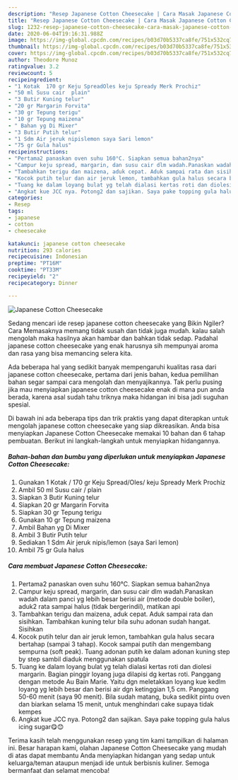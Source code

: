 ```yaml
---
description: "Resep Japanese Cotton Cheesecake | Cara Masak Japanese Cotton Cheesecake Yang Bikin Ngiler"
title: "Resep Japanese Cotton Cheesecake | Cara Masak Japanese Cotton Cheesecake Yang Bikin Ngiler"
slug: 1232-resep-japanese-cotton-cheesecake-cara-masak-japanese-cotton-cheesecake-yang-bikin-ngiler
date: 2020-06-04T19:16:31.988Z
image: https://img-global.cpcdn.com/recipes/b03d70b5337ca8fe/751x532cq70/japanese-cotton-cheesecake-foto-resep-utama.jpg
thumbnail: https://img-global.cpcdn.com/recipes/b03d70b5337ca8fe/751x532cq70/japanese-cotton-cheesecake-foto-resep-utama.jpg
cover: https://img-global.cpcdn.com/recipes/b03d70b5337ca8fe/751x532cq70/japanese-cotton-cheesecake-foto-resep-utama.jpg
author: Theodore Munoz
ratingvalue: 3.2
reviewcount: 5
recipeingredient:
- "1 Kotak  170 gr Keju SpreadOles keju Spready Merk Prochiz"
- "50 ml Susu cair  plain"
- "3 Butir Kuning telur"
- "20 gr Margarin Forvita"
- "30 gr Tepung terigu"
- "10 gr Tepung maizena"
- " Bahan yg Di Mixer"
- "3 Butir Putih telur"
- "1 Sdm Air jeruk nipislemon saya Sari lemon"
- "75 gr Gula halus"
recipeinstructions:
- "Pertama2 panaskan oven suhu 160°C. Siapkan semua bahan2nya"
- "Campur keju spread, margarin, dan susu cair dlm wadah.Panaskan wadah dalam panci yg lebih besar berisi air (metode double boiler), aduk2 rata sampai halus (tidak bergerindil), matikan api"
- "Tambahkan terigu dan maizena, aduk cepat. Aduk sampai rata dan sisihkan. Tambahkan kuning telur bila suhu adonan sudah hangat. Sisihkan"
- "Kocok putih telur dan air jeruk lemon, tambahkan gula halus secara bertahap (sampai 3 tahap). Kocok sampai putih dan mengembang sempurna (soft peak). Tuang adonan putih ke dalam adonan kuning step by step sambil diaduk menggunakan spatula"
- "Tuang ke dalam loyang bulat yg telah dialasi kertas roti dan diolesi margarin. Bagian pinggir loyang juga dilapisi dg kertas roti. Panggang dengan metode Au Bain Marie. Yaitu dgn meletakkan loyang kue kedlm loyang yg lebih besar dan berisi air dgn ketinggian 1,5 cm. Panggang 50-60 menit (saya 90 menit). Bila sudah matang, buka sedikit pintu oven dan biarkan selama 15 menit, untuk menghindari cake supaya tidak kempes"
- "Angkat kue JCC nya. Potong2 dan sajikan. Saya pake topping gula halus icing sugar😋😊"
categories:
- Resep
tags:
- japanese
- cotton
- cheesecake

katakunci: japanese cotton cheesecake 
nutrition: 293 calories
recipecuisine: Indonesian
preptime: "PT16M"
cooktime: "PT33M"
recipeyield: "2"
recipecategory: Dinner

---
```



![Japanese Cotton Cheesecake](https://img-global.cpcdn.com/recipes/b03d70b5337ca8fe/751x532cq70/japanese-cotton-cheesecake-foto-resep-utama.jpg)

Sedang mencari ide resep japanese cotton cheesecake yang Bikin Ngiler? Cara Memasaknya memang tidak susah dan tidak juga mudah. kalau salah mengolah maka hasilnya akan hambar dan bahkan tidak sedap. Padahal japanese cotton cheesecake yang enak harusnya sih mempunyai aroma dan rasa yang bisa memancing selera kita.



Ada beberapa hal yang sedikit banyak mempengaruhi kualitas rasa dari japanese cotton cheesecake, pertama dari jenis bahan, kedua pemilihan bahan segar sampai cara mengolah dan menyajikannya. Tak perlu pusing jika mau menyiapkan japanese cotton cheesecake enak di mana pun anda berada, karena asal sudah tahu triknya maka hidangan ini bisa jadi suguhan spesial.


Di bawah ini ada beberapa tips dan trik praktis yang dapat diterapkan untuk mengolah japanese cotton cheesecake yang siap dikreasikan. Anda bisa menyiapkan Japanese Cotton Cheesecake memakai 10 bahan dan 6 tahap pembuatan. Berikut ini langkah-langkah untuk menyiapkan hidangannya.

<!--inarticleads1-->

##### Bahan-bahan dan bumbu yang diperlukan untuk menyiapkan Japanese Cotton Cheesecake:

1. Gunakan 1 Kotak / 170 gr Keju Spread/Oles/ keju Spready Merk Prochiz
1. Ambil 50 ml Susu cair / plain
1. Siapkan 3 Butir Kuning telur
1. Siapkan 20 gr Margarin Forvita
1. Siapkan 30 gr Tepung terigu
1. Gunakan 10 gr Tepung maizena
1. Ambil  Bahan yg Di Mixer
1. Ambil 3 Butir Putih telur
1. Sediakan 1 Sdm Air jeruk nipis/lemon (saya Sari lemon)
1. Ambil 75 gr Gula halus




<!--inarticleads2-->

##### Cara membuat Japanese Cotton Cheesecake:

1. Pertama2 panaskan oven suhu 160°C. Siapkan semua bahan2nya
1. Campur keju spread, margarin, dan susu cair dlm wadah.Panaskan wadah dalam panci yg lebih besar berisi air (metode double boiler), aduk2 rata sampai halus (tidak bergerindil), matikan api
1. Tambahkan terigu dan maizena, aduk cepat. Aduk sampai rata dan sisihkan. Tambahkan kuning telur bila suhu adonan sudah hangat. Sisihkan
1. Kocok putih telur dan air jeruk lemon, tambahkan gula halus secara bertahap (sampai 3 tahap). Kocok sampai putih dan mengembang sempurna (soft peak). Tuang adonan putih ke dalam adonan kuning step by step sambil diaduk menggunakan spatula
1. Tuang ke dalam loyang bulat yg telah dialasi kertas roti dan diolesi margarin. Bagian pinggir loyang juga dilapisi dg kertas roti. Panggang dengan metode Au Bain Marie. Yaitu dgn meletakkan loyang kue kedlm loyang yg lebih besar dan berisi air dgn ketinggian 1,5 cm. Panggang 50-60 menit (saya 90 menit). Bila sudah matang, buka sedikit pintu oven dan biarkan selama 15 menit, untuk menghindari cake supaya tidak kempes
1. Angkat kue JCC nya. Potong2 dan sajikan. Saya pake topping gula halus icing sugar😋😊




Terima kasih telah menggunakan resep yang tim kami tampilkan di halaman ini. Besar harapan kami, olahan Japanese Cotton Cheesecake yang mudah di atas dapat membantu Anda menyiapkan hidangan yang sedap untuk keluarga/teman ataupun menjadi ide untuk berbisnis kuliner. Semoga bermanfaat dan selamat mencoba!
